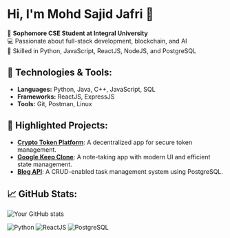 # Hi, I'm Mohd Sajid Jafri 👋

🚀 **Sophomore CSE Student at Integral University**  
💻 Passionate about full-stack development, blockchain, and AI  
🎯 Skilled in Python, JavaScript, ReactJS, NodeJS, and PostgreSQL  

## 🔧 Technologies & Tools:
- **Languages:** Python, Java, C++, JavaScript, SQL  
- **Frameworks:** ReactJS, ExpressJS  
- **Tools:** Git, Postman, Linux  

## 🌟 Highlighted Projects:
- [**Crypto Token Platform**](https://github.com/MohdSajidJafri/trumio): A decentralized app for secure token management.
- [**Google Keep Clone**](https://github.com/MohdSajidJafri/Keep-Clone): A note-taking app with modern UI and efficient state management.
- [**Blog API**](https://github.com/MohdSajidJafri/Blog-API-Project): A CRUD-enabled task management system using PostgreSQL.

## 📈 GitHub Stats:
![Your GitHub stats](https://github-readme-stats.vercel.app/api?username=MohdSajidJafri&show_icons=true&theme=radical)


![Python](https://img.shields.io/badge/Code-Python-blue)
![ReactJS](https://img.shields.io/badge/Framework-ReactJS-blue)
![PostgreSQL](https://img.shields.io/badge/Database-PostgreSQL-orange)


